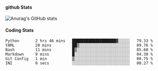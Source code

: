 #### github Stats
![Anurag's GitHub stats](https://github-readme-stats.vercel.app/api?username=reduhq&theme=city_lights&show_icons=true&hide=contribs,prs)

#### Coding Stats
<!--START_SECTION:waka-->

```text
Python       2 hrs 46 mins   ███████████████████▓░░░░░   79.33 %
YAML         20 mins         ██▒░░░░░░░░░░░░░░░░░░░░░░   09.76 %
Bash         11 mins         █▒░░░░░░░░░░░░░░░░░░░░░░░   05.60 %
Markdown     9 mins          █░░░░░░░░░░░░░░░░░░░░░░░░   04.30 %
Git Config   1 min           ▒░░░░░░░░░░░░░░░░░░░░░░░░   00.75 %
INI          0 secs          ░░░░░░░░░░░░░░░░░░░░░░░░░   00.27 %
```

<!--END_SECTION:waka-->